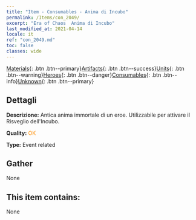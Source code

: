 ```yaml
---
title: "Item - Consumables - Anima di Incubo"
permalink: /Items/con_2049/
excerpt: "Era of Chaos  Anima di Incubo"
last_modified_at: 2021-04-14
locale: it
ref: "con_2049.md"
toc: false
classes: wide
---
```

 [Materials](/it/Items/){: .btn .btn--primary}[Artifacts](/it/Items/Artifacts/){: .btn .btn--success}[Units](/it/Items/Units/){: .btn .btn--warning}[Heroes](/it/Items/Heroes/){: .btn .btn--danger}[Consumables](/it/Items/Consumables/){: .btn .btn--info}[Unknown](/it/Items/Unknown/){: .btn .btn--primary}

## Dettagli
 **Descrizione:** Antica anima immortale di un eroe. Utilizzabile per attivare il Risveglio dell'Incubo.

 **Quality:** <span style="color: #FF8C00">OK</span>

 **Type:** Event related

## Gather

  None

## This item contains:

  None

